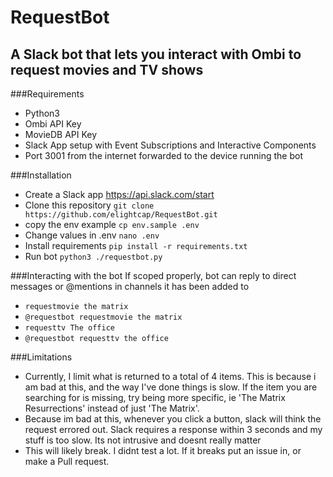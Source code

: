 # RequestBot

## A Slack bot that lets you interact with Ombi to request movies and TV shows

###Requirements

* Python3
* Ombi API Key
* MovieDB API Key
* Slack App setup with Event Subscriptions and Interactive Components
* Port 3001 from the internet forwarded to the device running the bot

###Installation
* Create a Slack app https://api.slack.com/start
* Clone this repository `git clone https://github.com/elightcap/RequestBot.git`
* copy the env example `cp env.sample .env`
* Change values in .env `nano .env`
* Install requirements `pip install -r requirements.txt`
* Run bot `python3 ./requestbot.py`

###Interacting with the bot
If scoped properly, bot can reply to direct messages or @mentions in channels it has been added to

* `requestmovie the matrix`
* `@requestbot requestmovie the matrix`
* `requesttv The office`
* `@requestbot requesttv the office`

###Limitations
* Currently, I limit what is returned to a total of 4 items.  This is because i am bad at this, and the way I've done things is slow.  If the item you are searching for is missing, try being more specific, ie 'The Matrix Resurrections' instead of just 'The Matrix'.
* Because im bad at this, whenever you click a button, slack will think the request errored out.  Slack requires a response within 3 seconds and my stuff is too slow.  Its not intrusive and doesnt really matter
* This will likely break.  I didnt test a lot.  If it breaks put an issue in, or make a Pull request.

